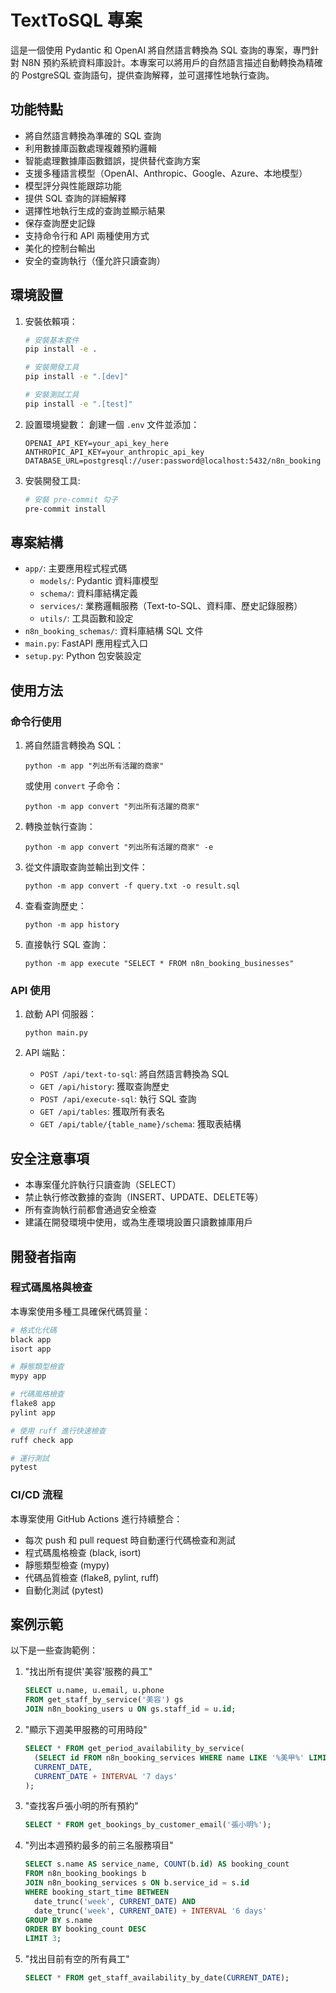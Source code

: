 # TextToSQL 專案

這是一個使用 Pydantic 和 OpenAI 將自然語言轉換為 SQL 查詢的專案，專門針對 N8N 預約系統資料庫設計。本專案可以將用戶的自然語言描述自動轉換為精確的 PostgreSQL 查詢語句，提供查詢解釋，並可選擇性地執行查詢。

## 功能特點

- 將自然語言轉換為準確的 SQL 查詢
- 利用數據庫函數處理複雜預約邏輯
- 智能處理數據庫函數錯誤，提供替代查詢方案
- 支援多種語言模型（OpenAI、Anthropic、Google、Azure、本地模型）
- 模型評分與性能跟踪功能
- 提供 SQL 查詢的詳細解釋
- 選擇性地執行生成的查詢並顯示結果
- 保存查詢歷史記錄
- 支持命令行和 API 兩種使用方式
- 美化的控制台輸出
- 安全的查詢執行（僅允許只讀查詢）

## 環境設置

1. 安裝依賴項：
   ```bash
   # 安裝基本套件
   pip install -e .

   # 安裝開發工具
   pip install -e ".[dev]"

   # 安裝測試工具
   pip install -e ".[test]"
   ```

2. 設置環境變數：
   創建一個 `.env` 文件並添加：
   ```
   OPENAI_API_KEY=your_api_key_here
   ANTHROPIC_API_KEY=your_anthropic_api_key
   DATABASE_URL=postgresql://user:password@localhost:5432/n8n_booking
   ```

3. 安裝開發工具:
   ```bash
   # 安裝 pre-commit 勾子
   pre-commit install
   ```

## 專案結構

- `app/`: 主要應用程式程式碼
  - `models/`: Pydantic 資料庫模型
  - `schema/`: 資料庫結構定義
  - `services/`: 業務邏輯服務（Text-to-SQL、資料庫、歷史記錄服務）
  - `utils/`: 工具函數和設定
- `n8n_booking_schemas/`: 資料庫結構 SQL 文件
- `main.py`: FastAPI 應用程式入口
- `setup.py`: Python 包安裝設定

## 使用方法

### 命令行使用

1. 將自然語言轉換為 SQL：
   ```
   python -m app "列出所有活躍的商家"
   ```
   
   或使用 `convert` 子命令：
   ```
   python -m app convert "列出所有活躍的商家"
   ```

2. 轉換並執行查詢：
   ```
   python -m app convert "列出所有活躍的商家" -e
   ```

3. 從文件讀取查詢並輸出到文件：
   ```
   python -m app convert -f query.txt -o result.sql
   ```

4. 查看查詢歷史：
   ```
   python -m app history
   ```

5. 直接執行 SQL 查詢：
   ```
   python -m app execute "SELECT * FROM n8n_booking_businesses"
   ```

### API 使用

1. 啟動 API 伺服器：
   ```
   python main.py
   ```

2. API 端點：
   - `POST /api/text-to-sql`: 將自然語言轉換為 SQL
   - `GET /api/history`: 獲取查詢歷史
   - `POST /api/execute-sql`: 執行 SQL 查詢
   - `GET /api/tables`: 獲取所有表名
   - `GET /api/table/{table_name}/schema`: 獲取表結構

## 安全注意事項

- 本專案僅允許執行只讀查詢（SELECT）
- 禁止執行修改數據的查詢（INSERT、UPDATE、DELETE等）
- 所有查詢執行前都會通過安全檢查
- 建議在開發環境中使用，或為生產環境設置只讀數據庫用戶

## 開發者指南

### 程式碼風格與檢查

本專案使用多種工具確保代碼質量：

```bash
# 格式化代碼
black app
isort app

# 靜態類型檢查
mypy app

# 代碼風格檢查
flake8 app
pylint app

# 使用 ruff 進行快速檢查
ruff check app

# 運行測試
pytest
```

### CI/CD 流程

本專案使用 GitHub Actions 進行持續整合：

- 每次 push 和 pull request 時自動運行代碼檢查和測試
- 程式碼風格檢查 (black, isort)
- 靜態類型檢查 (mypy)
- 代碼品質檢查 (flake8, pylint, ruff)
- 自動化測試 (pytest)

## 案例示範

以下是一些查詢範例：

1. "找出所有提供'美容'服務的員工"
   ```sql
   SELECT u.name, u.email, u.phone 
   FROM get_staff_by_service('美容') gs 
   JOIN n8n_booking_users u ON gs.staff_id = u.id;
   ```

2. "顯示下週美甲服務的可用時段"
   ```sql
   SELECT * FROM get_period_availability_by_service(
     (SELECT id FROM n8n_booking_services WHERE name LIKE '%美甲%' LIMIT 1), 
     CURRENT_DATE, 
     CURRENT_DATE + INTERVAL '7 days'
   );
   ```

3. "查找客戶張小明的所有預約"
   ```sql
   SELECT * FROM get_bookings_by_customer_email('張小明%');
   ```

4. "列出本週預約最多的前三名服務項目"
   ```sql
   SELECT s.name AS service_name, COUNT(b.id) AS booking_count
   FROM n8n_booking_bookings b
   JOIN n8n_booking_services s ON b.service_id = s.id
   WHERE booking_start_time BETWEEN 
     date_trunc('week', CURRENT_DATE) AND 
     date_trunc('week', CURRENT_DATE) + INTERVAL '6 days'
   GROUP BY s.name
   ORDER BY booking_count DESC
   LIMIT 3;
   ```

5. "找出目前有空的所有員工"
   ```sql
   SELECT * FROM get_staff_availability_by_date(CURRENT_DATE);
   ```